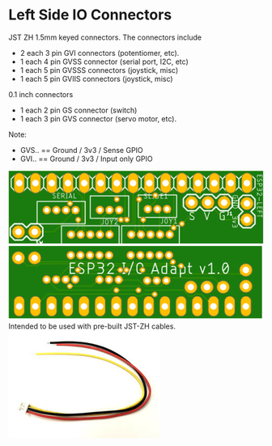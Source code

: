 # Left Side IO Connectors

JST ZH 1.5mm keyed connectors. The connectors include
* 2 each 3 pin GVI connectors (potentiomer, etc). 
* 1 each 4 pin GVSS connector (serial port, I2C, etc)
* 1 each 5 pin GVSSS connectors (joystick, misc)
* 1 each 5 pin GVIIS connectors (joystick, misc)

0.1 inch connectors
* 1 each 2 pin GS connector  (switch)
* 1 each 3 pin GVS connector (servo motor, etc). 

Note:
*  GVS.. == Ground / 3v3 / Sense GPIO
*  GVI.. == Ground / 3v3 / Input only GPIO

![Top Side](/assets/Esp32IoAdaptTop.png "Top View")
![Bottom Side](/assets/Esp32IoAdaptBottom.png "Bottom View")
Intended to be used with pre-built JST-ZH cables. 
![Cable](/assets/s-l300.jpg)
